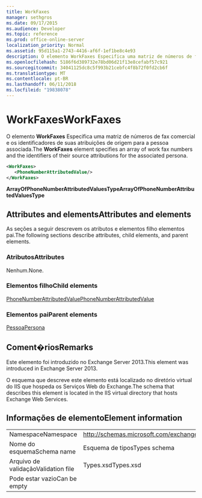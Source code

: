 ```yaml
---
title: WorkFaxes
manager: sethgros
ms.date: 09/17/2015
ms.audience: Developer
ms.topic: reference
ms.prod: office-online-server
localization_priority: Normal
ms.assetid: 95d115a1-2743-4416-af6f-1ef1be8c4e93
description: O elemento WorkFaxes Especifica uma matriz de números de fax comercial e os identificadores de suas atribuições de origem para a pessoa associada.
ms.openlocfilehash: 5186f6d389732e78bd06d21f13e8cefabf57c921
ms.sourcegitcommit: 34041125dc8c5f993b21cebfc4f8b72f0fd2cb6f
ms.translationtype: MT
ms.contentlocale: pt-BR
ms.lasthandoff: 06/11/2018
ms.locfileid: "19838078"
---
```

# <a name="workfaxes"></a><span data-ttu-id="3affe-103">WorkFaxes</span><span class="sxs-lookup"><span data-stu-id="3affe-103">WorkFaxes</span></span>

<span data-ttu-id="3affe-104">O elemento **WorkFaxes** Especifica uma matriz de números de fax comercial e os identificadores de suas atribuições de origem para a pessoa associada.</span><span class="sxs-lookup"><span data-stu-id="3affe-104">The **WorkFaxes** element specifies an array of work fax numbers and the identifiers of their source attributions for the associated persona.</span></span> 
  
```XML
<WorkFaxes>
   <PhoneNumberAttributedValue/>
</WorkFaxes>
```

 <span data-ttu-id="3affe-105">**ArrayOfPhoneNumberAttributedValuesType**</span><span class="sxs-lookup"><span data-stu-id="3affe-105">**ArrayOfPhoneNumberAttributedValuesType**</span></span>
## <a name="attributes-and-elements"></a><span data-ttu-id="3affe-106">Attributes and elements</span><span class="sxs-lookup"><span data-stu-id="3affe-106">Attributes and elements</span></span>

<span data-ttu-id="3affe-107">As seções a seguir descrevem os atributos e elementos filho elementos pai.</span><span class="sxs-lookup"><span data-stu-id="3affe-107">The following sections describe attributes, child elements, and parent elements.</span></span>
  
### <a name="attributes"></a><span data-ttu-id="3affe-108">Atributos</span><span class="sxs-lookup"><span data-stu-id="3affe-108">Attributes</span></span>

<span data-ttu-id="3affe-109">Nenhum.</span><span class="sxs-lookup"><span data-stu-id="3affe-109">None.</span></span>
  
### <a name="child-elements"></a><span data-ttu-id="3affe-110">Elementos filho</span><span class="sxs-lookup"><span data-stu-id="3affe-110">Child elements</span></span>

[<span data-ttu-id="3affe-111">PhoneNumberAttributedValue</span><span class="sxs-lookup"><span data-stu-id="3affe-111">PhoneNumberAttributedValue</span></span>](phonenumberattributedvalue.md)
  
### <a name="parent-elements"></a><span data-ttu-id="3affe-112">Elementos pai</span><span class="sxs-lookup"><span data-stu-id="3affe-112">Parent elements</span></span>

[<span data-ttu-id="3affe-113">Pessoa</span><span class="sxs-lookup"><span data-stu-id="3affe-113">Persona</span></span>](persona.md)
  
## <a name="remarks"></a><span data-ttu-id="3affe-114">Coment�rios</span><span class="sxs-lookup"><span data-stu-id="3affe-114">Remarks</span></span>

<span data-ttu-id="3affe-115">Este elemento foi introduzido no Exchange Server 2013.</span><span class="sxs-lookup"><span data-stu-id="3affe-115">This element was introduced in Exchange Server 2013.</span></span>
  
<span data-ttu-id="3affe-116">O esquema que descreve este elemento está localizado no diretório virtual do IIS que hospeda os Serviços Web do Exchange.</span><span class="sxs-lookup"><span data-stu-id="3affe-116">The schema that describes this element is located in the IIS virtual directory that hosts Exchange Web Services.</span></span>
  
## <a name="element-information"></a><span data-ttu-id="3affe-117">Informações de elemento</span><span class="sxs-lookup"><span data-stu-id="3affe-117">Element information</span></span>

|||
|:-----|:-----|
|<span data-ttu-id="3affe-118">Namespace</span><span class="sxs-lookup"><span data-stu-id="3affe-118">Namespace</span></span>  <br/> |http://schemas.microsoft.com/exchange/services/2006/types  <br/> |
|<span data-ttu-id="3affe-119">Nome do esquema</span><span class="sxs-lookup"><span data-stu-id="3affe-119">Schema name</span></span>  <br/> |<span data-ttu-id="3affe-120">Esquema de tipos</span><span class="sxs-lookup"><span data-stu-id="3affe-120">Types schema</span></span>  <br/> |
|<span data-ttu-id="3affe-121">Arquivo de validação</span><span class="sxs-lookup"><span data-stu-id="3affe-121">Validation file</span></span>  <br/> |<span data-ttu-id="3affe-122">Types.xsd</span><span class="sxs-lookup"><span data-stu-id="3affe-122">Types.xsd</span></span>  <br/> |
|<span data-ttu-id="3affe-123">Pode estar vazio</span><span class="sxs-lookup"><span data-stu-id="3affe-123">Can be empty</span></span>  <br/> ||
   

